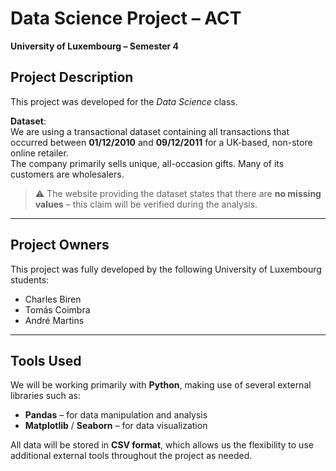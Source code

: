 # Data Science Project – ACT  
**University of Luxembourg – Semester 4**

## Project Description

This project was developed for the *Data Science* class.

**Dataset**:  
We are using a transactional dataset containing all transactions that occurred between **01/12/2010** and **09/12/2011** for a UK-based, non-store online retailer.  
The company primarily sells unique, all-occasion gifts. Many of its customers are wholesalers.

> ⚠️ The website providing the dataset states that there are **no missing values** – this claim will be verified during the analysis.

---

## Project Owners

This project was fully developed by the following University of Luxembourg students:

- Charles Biren  
- Tomás Coimbra  
- André Martins

---

## Tools Used

We will be working primarily with **Python**, making use of several external libraries such as:

- **Pandas** – for data manipulation and analysis  
- **Matplotlib** / **Seaborn** – for data visualization  

All data will be stored in **CSV format**, which allows us the flexibility to use additional external tools throughout the project as needed.
